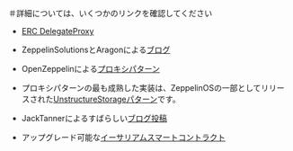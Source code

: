 ＃詳細については、いくつかのリンクを確認してください

- [ERC DelegateProxy](https://github.com/ethereum/EIPs/pull/897)

- ZeppelinSolutionsとAragonによる[ブログ](https://blog.openzeppelin.com/proxy-libraries-in-solidity-79fbe4b970fd/)

- OpenZeppelinによる[プロキシパターン](https://blog.openzeppelin.com/proxy-patterns/)

- プロキシパターンの最も成熟した実装は、ZeppelinOSの一部としてリリースされた[UnstructureStorageパターン](https://blog.openzeppelin.com/upgradeability-using-unstructured-storage/)です。


- JackTannerによるすばらしい[ブログ投稿](https://blog.indorse.io/ethereum-upgradeable-smart-contract-strategies-456350d0557c)

- アップグレード可能な[イーサリアムスマートコントラクト](https://medium.com/@daonomic/upgradeable-ethereum-smart-contracts-d036cb373d6)